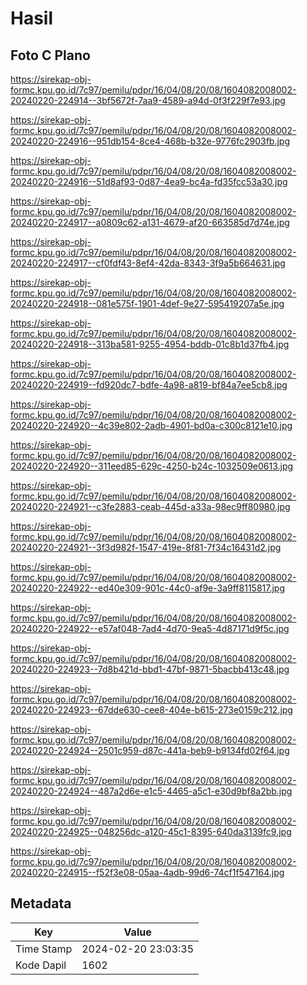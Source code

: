 # Hasil

## Foto C Plano

https://sirekap-obj-formc.kpu.go.id/7c97/pemilu/pdpr/16/04/08/20/08/1604082008002-20240220-224914--3bf5672f-7aa9-4589-a94d-0f3f229f7e93.jpg

https://sirekap-obj-formc.kpu.go.id/7c97/pemilu/pdpr/16/04/08/20/08/1604082008002-20240220-224916--951db154-8ce4-468b-b32e-9776fc2903fb.jpg

https://sirekap-obj-formc.kpu.go.id/7c97/pemilu/pdpr/16/04/08/20/08/1604082008002-20240220-224916--51d8af93-0d87-4ea9-bc4a-fd35fcc53a30.jpg

https://sirekap-obj-formc.kpu.go.id/7c97/pemilu/pdpr/16/04/08/20/08/1604082008002-20240220-224917--a0809c62-a131-4679-af20-663585d7d74e.jpg

https://sirekap-obj-formc.kpu.go.id/7c97/pemilu/pdpr/16/04/08/20/08/1604082008002-20240220-224917--cf0fdf43-8ef4-42da-8343-3f9a5b664631.jpg

https://sirekap-obj-formc.kpu.go.id/7c97/pemilu/pdpr/16/04/08/20/08/1604082008002-20240220-224918--081e575f-1901-4def-9e27-595419207a5e.jpg

https://sirekap-obj-formc.kpu.go.id/7c97/pemilu/pdpr/16/04/08/20/08/1604082008002-20240220-224918--313ba581-9255-4954-bddb-01c8b1d37fb4.jpg

https://sirekap-obj-formc.kpu.go.id/7c97/pemilu/pdpr/16/04/08/20/08/1604082008002-20240220-224919--fd920dc7-bdfe-4a98-a819-bf84a7ee5cb8.jpg

https://sirekap-obj-formc.kpu.go.id/7c97/pemilu/pdpr/16/04/08/20/08/1604082008002-20240220-224920--4c39e802-2adb-4901-bd0a-c300c8121e10.jpg

https://sirekap-obj-formc.kpu.go.id/7c97/pemilu/pdpr/16/04/08/20/08/1604082008002-20240220-224920--311eed85-629c-4250-b24c-1032509e0613.jpg

https://sirekap-obj-formc.kpu.go.id/7c97/pemilu/pdpr/16/04/08/20/08/1604082008002-20240220-224921--c3fe2883-ceab-445d-a33a-98ec9ff80980.jpg

https://sirekap-obj-formc.kpu.go.id/7c97/pemilu/pdpr/16/04/08/20/08/1604082008002-20240220-224921--3f3d982f-1547-419e-8f81-7f34c16431d2.jpg

https://sirekap-obj-formc.kpu.go.id/7c97/pemilu/pdpr/16/04/08/20/08/1604082008002-20240220-224922--ed40e309-901c-44c0-af9e-3a9ff8115817.jpg

https://sirekap-obj-formc.kpu.go.id/7c97/pemilu/pdpr/16/04/08/20/08/1604082008002-20240220-224922--e57af048-7ad4-4d70-9ea5-4d87171d9f5c.jpg

https://sirekap-obj-formc.kpu.go.id/7c97/pemilu/pdpr/16/04/08/20/08/1604082008002-20240220-224923--7d8b421d-bbd1-47bf-9871-5bacbb413c48.jpg

https://sirekap-obj-formc.kpu.go.id/7c97/pemilu/pdpr/16/04/08/20/08/1604082008002-20240220-224923--67dde630-cee8-404e-b615-273e0159c212.jpg

https://sirekap-obj-formc.kpu.go.id/7c97/pemilu/pdpr/16/04/08/20/08/1604082008002-20240220-224924--2501c959-d87c-441a-beb9-b9134fd02f64.jpg

https://sirekap-obj-formc.kpu.go.id/7c97/pemilu/pdpr/16/04/08/20/08/1604082008002-20240220-224924--487a2d6e-e1c5-4465-a5c1-e30d9bf8a2bb.jpg

https://sirekap-obj-formc.kpu.go.id/7c97/pemilu/pdpr/16/04/08/20/08/1604082008002-20240220-224925--048256dc-a120-45c1-8395-640da3139fc9.jpg

https://sirekap-obj-formc.kpu.go.id/7c97/pemilu/pdpr/16/04/08/20/08/1604082008002-20240220-224915--f52f3e08-05aa-4adb-99d6-74cf1f547164.jpg


## Metadata

| Key        | Value               |
| ---------- | ------------------- |
| Time Stamp | 2024-02-20 23:03:35 |
| Kode Dapil | 1602                |



